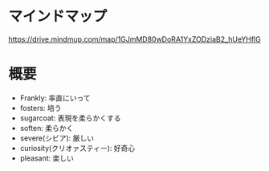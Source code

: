 # マインドマップ
https://drive.mindmup.com/map/1GJmMD80wDoRA1YxZODziaB2_hUeYHflG

# 概要

- Frankly: 率直にいって
- fosters: 培う
- sugarcoat: 表現を柔らかくする
- soften: 柔らかく
- severe(シビア): 厳しい
- curiosity(クリオァスティー): 好奇心
- pleasant: 楽しい
